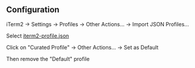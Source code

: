 ## Configuration

iTerm2 -> Settings -> Profiles -> Other Actions... -> Import JSON Profiles...

Select [iterm2-profile.json](iterm2-profile.json)

Click on "Curated Profile" -> Other Actions... -> Set as Default

Then remove the "Default" profile
